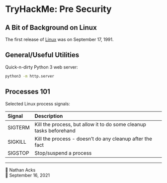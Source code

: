 # TryHackMe: Pre Security

## A Bit of Background on Linux

The first release of [Linux](https://en.wikipedia.org/wiki/Linux) was on September 17, 1991.

## General/Useful Utilities

Quick-n-dirty Python 3 web server:

```bash
python3 -m http.server
```

## Processes 101

Selected Linux process signals:

| Signal  | Description                                                        |
|:------- |:------------------------------------------------------------------ |
| SIGTERM | Kill the process, but allow it to do some cleanup tasks beforehand |
| SIGKILL | Kill the process - doesn’t do any cleanup after the fact           |
| SIGSTOP | Stop/suspend a process                                             |

- - - -

<span aria-hidden="true">👤</span> Nathan Acks  
<span aria-hidden="true">📅</span> September 16, 2021

